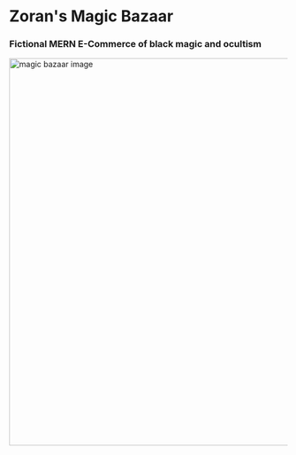 # Zoran's Magic Bazaar
### Fictional MERN E-Commerce of black magic and ocultism

<img src="https://res.cloudinary.com/dkc8xrlg8/image/upload/v1681576927/magic_bazaar/Magic_Bazaar_mk4wtl.jpg" alt="magic bazaar image" title="magic bazaar image" width="700"/>